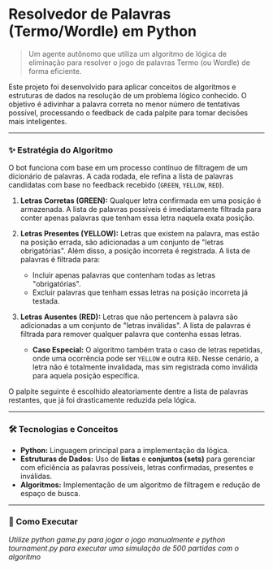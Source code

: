 # Resolvedor de Palavras (Termo/Wordle) em Python

> Um agente autônomo que utiliza um algoritmo de lógica de eliminação para resolver o jogo de palavras Termo (ou Wordle) de forma eficiente.

Este projeto foi desenvolvido para aplicar conceitos de algoritmos e estruturas de dados na resolução de um problema lógico conhecido. O objetivo é adivinhar a palavra correta no menor número de tentativas possível, processando o feedback de cada palpite para tomar decisões mais inteligentes.

---

### ✨ Estratégia do Algoritmo

O bot funciona com base em um processo contínuo de filtragem de um dicionário de palavras. A cada rodada, ele refina a lista de palavras candidatas com base no feedback recebido (`GREEN`, `YELLOW`, `RED`).

1.  **Letras Corretas (GREEN):** Qualquer letra confirmada em uma posição é armazenada. A lista de palavras possíveis é imediatamente filtrada para conter apenas palavras que tenham essa letra naquela exata posição.

2.  **Letras Presentes (YELLOW):** Letras que existem na palavra, mas estão na posição errada, são adicionadas a um conjunto de "letras obrigatórias". Além disso, a posição incorreta é registrada. A lista de palavras é filtrada para:
    * Incluir apenas palavras que contenham todas as letras "obrigatórias".
    * Excluir palavras que tenham essas letras na posição incorreta já testada.

3.  **Letras Ausentes (RED):** Letras que não pertencem à palavra são adicionadas a um conjunto de "letras inválidas". A lista de palavras é filtrada para remover qualquer palavra que contenha essas letras.
    * **Caso Especial:** O algoritmo também trata o caso de letras repetidas, onde uma ocorrência pode ser `YELLOW` e outra `RED`. Nesse cenário, a letra não é totalmente invalidada, mas sim registrada como inválida para aquela posição específica.

O palpite seguinte é escolhido aleatoriamente dentre a lista de palavras restantes, que já foi drasticamente reduzida pela lógica.

---

### 🛠️ Tecnologias e Conceitos

* **Python:** Linguagem principal para a implementação da lógica.
* **Estruturas de Dados:** Uso de **listas** e **conjuntos (sets)** para gerenciar com eficiência as palavras possíveis, letras confirmadas, presentes e inválidas.
* **Algoritmos:** Implementação de um algoritmo de filtragem e redução de espaço de busca.

---

### 🚀 Como Executar

*Utilize python game.py para jogar o jogo manualmente e python tournament.py para executar uma simulação de 500 partidas com o algoritmo*
